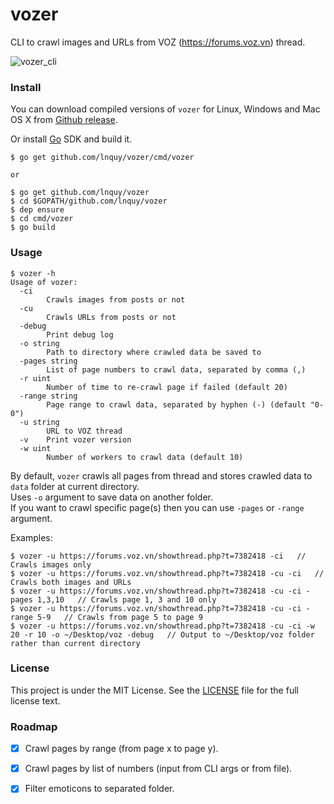 # vozer
CLI to crawl images and URLs from VOZ (https://forums.voz.vn) thread.  

![vozer_cli](https://github.com/lnquy/vozer/blob/master/vozer_cli.gif)

### Install
You can download compiled versions of `vozer` for Linux, Windows and Mac OS X from [Github release](https://github.com/lnquy/vozer/releases).  

Or install [Go](https://golang.org) SDK and build it.
```shell
$ go get github.com/lnquy/vozer/cmd/vozer

or

$ go get github.com/lnquy/vozer
$ cd $GOPATH/github.com/lnquy/vozer
$ dep ensure
$ cd cmd/vozer
$ go build
```

### Usage
```shell
$ vozer -h
Usage of vozer:
  -ci
    	Crawls images from posts or not
  -cu
    	Crawls URLs from posts or not
  -debug
    	Print debug log
  -o string
    	Path to directory where crawled data be saved to
  -pages string
    	List of page numbers to crawl data, separated by comma (,)
  -r uint
    	Number of time to re-crawl page if failed (default 20)
  -range string
    	Page range to crawl data, separated by hyphen (-) (default "0-0")
  -u string
    	URL to VOZ thread
  -v	Print vozer version
  -w uint
    	Number of workers to crawl data (default 10)
```

By default, `vozer` crawls all pages from thread and stores crawled data to `data` folder at current directory.  
Uses `-o` argument to save data on another folder.  
If you want to crawl specific page(s) then you can use `-pages` or `-range` argument.


Examples:
```shell
$ vozer -u https://forums.voz.vn/showthread.php?t=7382418 -ci   // Crawls images only
$ vozer -u https://forums.voz.vn/showthread.php?t=7382418 -cu -ci   // Crawls both images and URLs
$ vozer -u https://forums.voz.vn/showthread.php?t=7382418 -cu -ci -pages 1,3,10   // Crawls page 1, 3 and 10 only
$ vozer -u https://forums.voz.vn/showthread.php?t=7382418 -cu -ci -range 5-9   // Crawls from page 5 to page 9
$ vozer -u https://forums.voz.vn/showthread.php?t=7382418 -cu -ci -w 20 -r 10 -o ~/Desktop/voz -debug   // Output to ~/Desktop/voz folder rather than current directory
```

### License

This project is under the MIT License. See the [LICENSE](https://github.com/lnquy/vozer/blob/master/LICENSE) file for the full license text.

### Roadmap

- [x] Crawl pages by range (from page x to page y).
- [x] Crawl pages by list of numbers (input from CLI args or from file).
- [x] Filter emoticons to separated folder.


